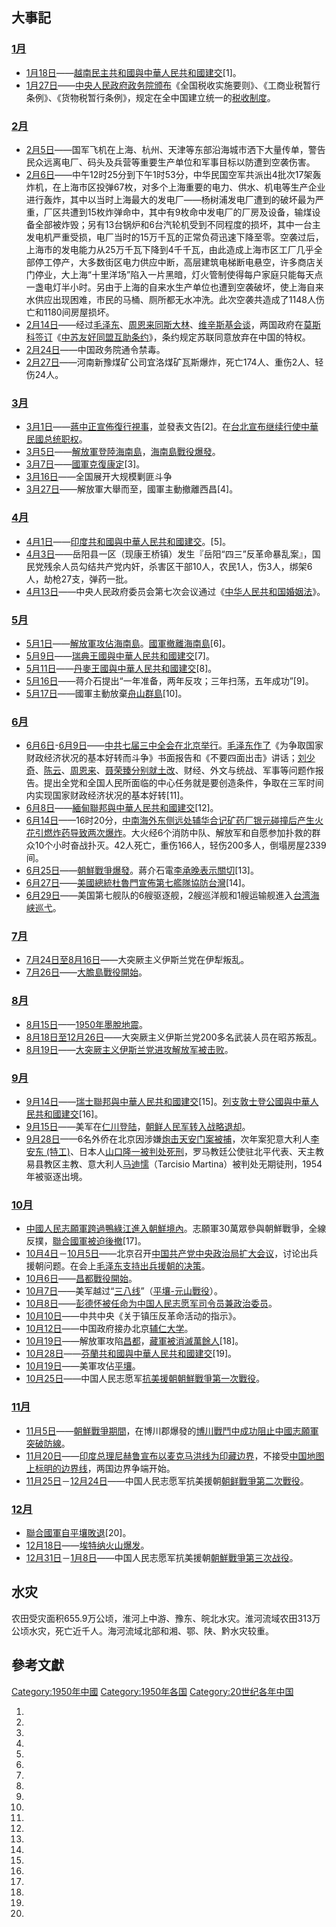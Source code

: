 ## 大事記

### [1月](https://zh.wikipedia.org/wiki/1月 "wikilink")

  - [1月18日](../Page/1月18日.md "wikilink")——[越南民主共和國與中華人民共和國建交](https://zh.wikipedia.org/wiki/越南民主共和國 "wikilink")\[1\]。
  - [1月27日](../Page/1月27日.md "wikilink")——[中央人民政府政务院颁布](../Page/中央人民政府政务院.md "wikilink")《全国税收实施要则》、《工商业税暂行条例》、《货物税暂行条例》，规定在全中国建立统一的[税收制度](https://zh.wikipedia.org/wiki/税 "wikilink")。

### [2月](https://zh.wikipedia.org/wiki/2月 "wikilink")

  - [2月5日](../Page/2月5日.md "wikilink")——国军飞机在上海、杭州、天津等东部沿海城市洒下大量传单，警告民众远离电厂、码头及兵营等重要生产单位和军事目标以防遭到空袭伤害。
  - [2月6日](../Page/2月6日.md "wikilink")——中午12时25分到下午1时53分，中华民国空军共派出4批次17架轰炸机，在上海市区投弹67枚，对多个上海重要的电力、供水、机电等生产企业进行轰炸，其中以当时上海最大的发电厂——杨树浦发电厂遭到的破坏最为严重，厂区共遭到15枚炸弹命中，其中有9枚命中发电厂的厂房及设备，输煤设备全部被炸毁；另有13台锅炉和6台汽轮机受到不同程度的损坏，其中一台主发电机严重受损，电厂当时的15万千瓦的正常负荷迅速下降至零。空袭过后，上海市的发电能力从25万千瓦下降到4千千瓦，由此造成上海市区工厂几乎全部停工停产，大多数街区电力供应中断，高层建筑电梯断电悬空，许多商店关门停业，大上海“十里洋场”陷入一片黑暗，灯火管制使得每户家庭只能每天点一盏电灯半小时。另由于上海的自来水生产单位也遭到空袭破坏，使上海自来水供应出现困难，市民的马桶、厕所都无水冲洗。此次空袭共造成了1148人伤亡和1180间房屋损坏。
  - [2月14日](../Page/2月14日.md "wikilink")——经过[毛泽东](../Page/毛泽东.md "wikilink")、[周恩来同](../Page/周恩来.md "wikilink")[斯大林](https://zh.wikipedia.org/wiki/斯大林 "wikilink")、[维辛斯基会谈](https://zh.wikipedia.org/wiki/安德烈·维辛斯基 "wikilink")，两国政府在[莫斯科签订](../Page/莫斯科.md "wikilink")《[中苏友好同盟互助条约](../Page/中苏友好同盟互助条约.md "wikilink")》，条约规定苏联同意放弃在中国的特权。
  - [2月24日](../Page/2月24日.md "wikilink")——中国政务院通令禁毒。
  - [2月27日](../Page/2月27日.md "wikilink")——河南新豫煤矿公司宜洛煤矿瓦斯爆炸，死亡174人、重伤2人、轻伤24人。

### [3月](../Page/3月.md "wikilink")

  - [3月1日](../Page/3月1日.md "wikilink")——[蔣中正宣佈復行視事](../Page/蔣中正.md "wikilink")，並發表文告\[2\]。在[台北宣布继续行使](https://zh.wikipedia.org/wiki/台北 "wikilink")[中華民國总统职权](../Page/中華民國.md "wikilink")。
  - [3月5日](../Page/3月5日.md "wikilink")——[解放軍登陸](https://zh.wikipedia.org/wiki/解放軍 "wikilink")[海南島](https://zh.wikipedia.org/wiki/海南島 "wikilink")，[海南島戰役爆發](../Page/海南島戰役.md "wikilink")。
  - [3月7日](../Page/3月7日.md "wikilink")——[國軍克復](https://zh.wikipedia.org/wiki/國軍 "wikilink")[康定](https://zh.wikipedia.org/wiki/康定 "wikilink")\[3\]。
  - [3月16日](../Page/3月16日.md "wikilink")——全国展开大规模剿匪斗争
  - [3月27日](../Page/3月27日.md "wikilink")——解放軍大舉而至，國軍主動撤離西昌\[4\]。

### [4月](../Page/4月.md "wikilink")

  - [4月1日](../Page/4月1日.md "wikilink")——[印度共和國與中華人民共和國建交](https://zh.wikipedia.org/wiki/印度共和國 "wikilink")。\[5\]。
  - [4月3日](../Page/4月3日.md "wikilink")——岳阳县一区（现康王桥镇）发生『岳阳“四三”反革命暴乱案』，国民党残余人员勾结共产党内奸，杀害区干部10人，农民1人，伤3人，绑架6人，劫枪27支，弹药一批。
  - [4月13日](../Page/4月13日.md "wikilink")——中央人民政府委员会第七次会议通过《[中华人民共和国婚姻法](../Page/中华人民共和国婚姻法.md "wikilink")》。

### [5月](../Page/5月.md "wikilink")

  - [5月1日](../Page/5月1日.md "wikilink")——[解放軍攻佔海南島](https://zh.wikipedia.org/wiki/解放軍 "wikilink")。[國軍撤離海南島](https://zh.wikipedia.org/wiki/國軍 "wikilink")\[6\]。
  - [5月9日](../Page/5月9日.md "wikilink")——[瑞典王國與中華人民共和國建交](https://zh.wikipedia.org/wiki/瑞典王國 "wikilink")\[7\]。
  - [5月11日](../Page/5月11日.md "wikilink")——[丹麥王國與中華人民共和國建交](../Page/丹麥王國.md "wikilink")\[8\]。
  - [5月16日](../Page/5月16日.md "wikilink")——蒋介石提出“一年准备，两年反攻；三年扫荡，五年成功”\[9\]。
  - [5月17日](../Page/5月17日.md "wikilink")——國軍主動放棄[舟山群島](https://zh.wikipedia.org/wiki/舟山群島 "wikilink")\[10\]。

### [6月](https://zh.wikipedia.org/wiki/6月 "wikilink")

  - [6月6日](../Page/6月6日.md "wikilink")-[6月9日](../Page/6月9日.md "wikilink")——[中共七届三中全会在北京举行](https://zh.wikipedia.org/wiki/中共七届三中全会 "wikilink")。[毛泽东作了](../Page/毛泽东.md "wikilink")《为争取国家财政经济状况的基本好转而斗争》书面报告和《不要四面出击》讲话；[刘少奇](../Page/刘少奇.md "wikilink")、[陈云](../Page/陈云.md "wikilink")、[周恩来](../Page/周恩来.md "wikilink")、[聂荣臻分别就土改](../Page/聂荣臻.md "wikilink")、财经、外文与统战、军事等问题作报告。提出全党和全国人民所面临的中心任务就是要创造条件，争取在三军时间内实现国家财政经济状况的基本好转\[11\]。
  - [6月8日](../Page/6月8日.md "wikilink")——[緬甸聯邦與中華人民共和國建交](https://zh.wikipedia.org/wiki/緬甸聯邦_\(1948–1962\) "wikilink")\[12\]。
  - [6月14日](../Page/6月14日.md "wikilink")——16时20分，[中南海外东侧远处辅华合记矿药厂银元碰撞后产生火花引燃炸药导致两次爆炸](../Page/中南海.md "wikilink")。大火经6个消防中队、解放军和自愿参加扑救的群众10个小时奋战扑灭。42人死亡，重伤166人，轻伤200多人，倒塌房屋2339间。
  - [6月25日](../Page/6月25日.md "wikilink")——[朝鮮戰爭爆發](https://zh.wikipedia.org/wiki/朝鮮戰爭 "wikilink")。蔣介石電[李承晚表示關切](../Page/李承晚.md "wikilink")\[13\]。
  - [6月27日](../Page/6月27日.md "wikilink")——[美國總統](https://zh.wikipedia.org/wiki/美國總統 "wikilink")[杜魯門宣佈第七艦隊協防](https://zh.wikipedia.org/wiki/杜魯門 "wikilink")[台灣](https://zh.wikipedia.org/wiki/台灣 "wikilink")\[14\]。
  - [6月29日](../Page/6月29日.md "wikilink")——美国第七舰队的6艘驱逐舰，2艘巡洋舰和1艘运输舰進入[台湾海峡巡弋](https://zh.wikipedia.org/wiki/台湾海峡 "wikilink")。

### [7月](https://zh.wikipedia.org/wiki/7月 "wikilink")

  - [7月24日至](https://zh.wikipedia.org/wiki/7月24日 "wikilink")[8月16日](../Page/8月16日.md "wikilink")——大突厥主义伊斯兰党在伊犁叛乱。
  - [7月26日](https://zh.wikipedia.org/wiki/7月26日 "wikilink")——[大膽島戰役開始](https://zh.wikipedia.org/wiki/大膽島戰役 "wikilink")。

### [8月](../Page/8月.md "wikilink")

  - [8月15日](../Page/8月15日.md "wikilink")——[1950年墨脫地震](https://zh.wikipedia.org/wiki/1950年墨脫地震 "wikilink")。
  - [8月18日至](../Page/8月18日.md "wikilink")[12月26日](../Page/12月26日.md "wikilink")——大突厥主义伊斯兰党200多名武装人员在昭苏叛乱。
  - [8月19日](../Page/8月19日.md "wikilink")——[大突厥主义伊斯兰党进攻解放军被击败](../Page/大突厥主义伊斯兰党.md "wikilink")。

### [9月](../Page/9月.md "wikilink")

  - [9月14日](../Page/9月14日.md "wikilink")——[瑞士聯邦與中華人民共和國建交](https://zh.wikipedia.org/wiki/瑞士聯邦 "wikilink")\[15\]。[列支敦士登公國與中華人民共和國建交](https://zh.wikipedia.org/wiki/列支敦士登公國 "wikilink")\[16\]。
  - [9月15日](../Page/9月15日.md "wikilink")——美军在[仁川登陆](../Page/仁川廣域市.md "wikilink")，[朝鲜人民军转入战略退却](https://zh.wikipedia.org/wiki/朝鲜军事 "wikilink")。
  - [9月28日](../Page/9月28日.md "wikilink")——6名外侨在北京因涉嫌[炮击天安门案被捕](../Page/炮击天安门案.md "wikilink")，次年案犯意大利人[李安东
    (特工)](https://zh.wikipedia.org/wiki/李安东_\(特工\) "wikilink")、日本人[山口隆一被判处死刑](https://zh.wikipedia.org/wiki/山口隆一 "wikilink")，罗马教廷公使驻北平代表、天主教易县教区主教、意大利人[马迪懦](https://zh.wikipedia.org/wiki/马迪懦 "wikilink")（Tarcisio
    Martina）被判处无期徒刑，1954年被驱逐出境。

### [10月](../Page/10月.md "wikilink")

  - [中國人民志願軍跨過](https://zh.wikipedia.org/wiki/中國人民志願軍 "wikilink")[鴨綠江進入](https://zh.wikipedia.org/wiki/鴨綠江 "wikilink")[朝鮮境內](../Page/朝鲜民主主义人民共和国.md "wikilink")。志願軍30萬眾參與朝鮮戰爭，全線反撲，[聯合國軍被迫後撤](https://zh.wikipedia.org/wiki/聯合國軍 "wikilink")\[17\]。
  - [10月4日](../Page/10月4日.md "wikilink")－[10月5日](../Page/10月5日.md "wikilink")——北京召开[中国共产党中央政治局扩大会议](../Page/中国共产党中央政治局.md "wikilink")，讨论出兵援朝问题。在会上[毛泽东支持出兵援朝的决策](../Page/毛泽东.md "wikilink")。
  - [10月6日](../Page/10月6日.md "wikilink")——[昌都戰役開始](https://zh.wikipedia.org/wiki/昌都戰役 "wikilink")。
  - [10月7日](../Page/10月7日.md "wikilink")——美军越过“[三八线](../Page/三八线.md "wikilink")”（[平壤-元山戰役](../Page/平壤-元山戰役.md "wikilink")）。
  - [10月8日](../Page/10月8日.md "wikilink")——[彭德怀被任命为](../Page/彭德怀.md "wikilink")[中国人民志愿军司令员兼政治委员](../Page/中国人民志愿军.md "wikilink")。
  - [10月10日](../Page/10月10日.md "wikilink")——中共中央《关于镇压反革命活动的指示》。
  - [10月12日](../Page/10月12日.md "wikilink")——中国政府接办北京[辅仁大学](https://zh.wikipedia.org/wiki/辅仁大学 "wikilink")。
  - [10月19日](../Page/10月19日.md "wikilink")——解放軍攻陷[昌都](https://zh.wikipedia.org/wiki/昌都 "wikilink")，[藏軍被消滅萬餘人](https://zh.wikipedia.org/wiki/藏軍 "wikilink")\[18\]。
  - [10月28日](../Page/10月28日.md "wikilink")——[芬蘭共和國與中華人民共和國建交](https://zh.wikipedia.org/wiki/芬蘭共和國 "wikilink")\[19\]。
  - [10月19日](../Page/10月19日.md "wikilink")——美軍攻佔[平壤](../Page/平壤.md "wikilink")。
  - [10月25日](../Page/10月25日.md "wikilink")——中国人民志愿军[抗美援朝](https://zh.wikipedia.org/wiki/抗美援朝 "wikilink")[朝鮮戰爭第一次戰役](https://zh.wikipedia.org/wiki/朝鮮戰爭第一次戰役 "wikilink")。

### [11月](../Page/11月.md "wikilink")

  - [11月5日](../Page/11月5日.md "wikilink")——[朝鮮戰爭期間](https://zh.wikipedia.org/wiki/朝鮮戰爭 "wikilink")，在博川郡爆發的[博川戰鬥中成功阻止中國志願軍突破防線](../Page/博川戰鬥.md "wikilink")。
  - [11月20日](../Page/11月20日.md "wikilink")——[印度总理](../Page/印度.md "wikilink")[尼赫鲁宣布以](../Page/贾瓦哈拉尔·尼赫鲁.md "wikilink")[麦克马洪线为印藏边界](../Page/麦克马洪线.md "wikilink")，不接受[中国地图上标明的边界线](https://zh.wikipedia.org/wiki/中国 "wikilink")，两国边界争端开始。
  - [11月25日](../Page/11月25日.md "wikilink")－[12月24日](../Page/12月24日.md "wikilink")——中国人民志愿军抗美援朝[朝鲜戰爭第二次戰役](https://zh.wikipedia.org/wiki/朝鲜戰爭第二次戰役 "wikilink")。

### [12月](https://zh.wikipedia.org/wiki/12月 "wikilink")

  - [聯合國軍自](https://zh.wikipedia.org/wiki/聯合國軍 "wikilink")[平壤敗退](../Page/平壤.md "wikilink")\[20\]。
  - [12月18日](../Page/12月18日.md "wikilink")——[埃特纳火山爆发](../Page/埃特纳火山.md "wikilink")。
  - [12月31日](../Page/12月31日.md "wikilink")－[1月8日](../Page/1月8日.md "wikilink")——中国人民志愿军抗美援朝[朝鮮戰爭第三次战役](https://zh.wikipedia.org/wiki/朝鮮戰爭第三次战役 "wikilink")。

## 水灾

农田受灾面积655.9万公顷，淮河上中游、豫东、皖北水灾。淮河流域农田313万公顷水灾，死亡近千人。海河流域北部和湘、鄂、陕、黔水灾较重。

## 參考文獻

[Category:1950年中國](https://zh.wikipedia.org/wiki/Category:1950年中國 "wikilink")
[Category:1950年各国](https://zh.wikipedia.org/wiki/Category:1950年各国 "wikilink")
[Category:20世纪各年中国](https://zh.wikipedia.org/wiki/Category:20世纪各年中国 "wikilink")

1.

2.

3.

4.
5.
6.
7.
8.
9.

10.
11.

12.
13.
14.
15.
16.
17.
18.
19.
20.